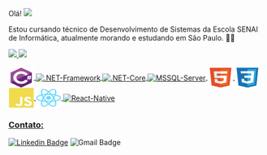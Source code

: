 Olá! <img src="https://raw.githubusercontent.com/kaueMarques/kaueMarques/master/hi.gif" width="20px">

Estou cursando técnico de Desenvolvimento de Sistemas da Escola SENAI de Informática, atualmente morando e estudando em São Paulo. 🤹‍♂️

<div>
  <a href="https://github.com/luqonhas">
  <img height="180em" src="https://github-readme-stats.vercel.app/api?username=luqonhas&show_icons=true&theme=dark&include_all_commits=true&count_private=true"/>
  <img height="180em" src="https://github-readme-stats.vercel.app/api/top-langs/?username=luqonhas&layout=compact&langs_count=7&theme=dark"/>
</div>

<div style="display: inline_block"><br>
  <img align="center" alt="Csharp" height="40" width="50" src="https://raw.githubusercontent.com/devicons/devicon/master/icons/csharp/csharp-original.svg">
  <img align="center" alt=".NET-Framework" height="50" width="60" src="https://cdn.jsdelivr.net/gh/devicons/devicon/icons/dot-net/dot-net-original.svg">
  <img align="center" alt=".NET-Core" height="40" width="50" src="https://cdn.jsdelivr.net/gh/devicons/devicon/icons/dotnetcore/dotnetcore-original.svg">
  <img align="center" alt="MSSQL-Server" height="55" width="65" src="https://cdn.jsdelivr.net/gh/devicons/devicon/icons/microsoftsqlserver/microsoftsqlserver-plain-wordmark.svg">
  <img align="center" alt="HTML" height="40" width="50" src="https://raw.githubusercontent.com/devicons/devicon/master/icons/html5/html5-original.svg">
  <img align="center" alt="CSS" height="40" width="50" src="https://raw.githubusercontent.com/devicons/devicon/master/icons/css3/css3-original.svg">
  <img align="center" alt="Js" height="40" width="50" src="https://raw.githubusercontent.com/devicons/devicon/master/icons/javascript/javascript-plain.svg">
  <img align="center" alt="ReactJS" height="40" width="50" src="https://raw.githubusercontent.com/devicons/devicon/master/icons/react/react-original.svg">
  <img align="center" alt="React-Native" height="60" width="70" src="https://cdn.jsdelivr.net/gh/devicons/devicon/icons/git/git-plain-wordmark.svg">
</div>


### Contato:

[![Linkedin Badge](https://img.shields.io/badge/-Lucas%20Apolinário-%231572B6?style=flat-square&logo=Linkedin&logoColor=white&link=https://www.linkedin.com/in/luqonhas/)](https://www.linkedin.com/in/luqonhas/)   ![Gmail Badge](https://img.shields.io/badge/-apolinariodev@gmail.com-CC2927?style=flat-square&logo=Gmail&logoColor=white)


